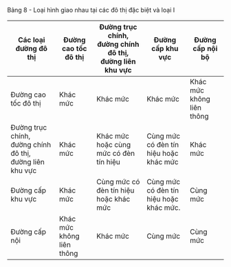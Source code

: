 Bảng 8 - Loại hình giao nhau tại các đô thị đặc biệt và loại I

| Các loại đường đô thị                                    | Đường cao tốc đô thị      | Đường trục chính, đường chính đô thị, đường liên khu vực   | Đường cấp khu vực                       | Đường cấp nội bộ          |
|----------------------------------------------------------|---------------------------|------------------------------------------------------------|-----------------------------------------|---------------------------|
| Đường cao tốc đô thị                                     | Khác mức                  | Khác mức                                                   | Khác mức                                | Khác mức không liên thông |
| Đường trục chính, đường chính đô thị, đường liên khu vực | Khác mức                  | Khác mức hoặc cùng mức có đèn tín hiệu                     | Cùng mức có đèn tín hiệu hoặc khác mức  | Khác mức                  |
| Đường cấp khu vực                                        | Khác mức                  | Cùng mức có đèn tín hiệu hoặc khác mức                     | Cùng mức có đèn tín hiệu hoặc khác mức. | Cùng mức                  |
| Đường cấp nội                                            | Khác mức không liên thông | Khác mức                                                   | Cùng mức                                | Cùng mức                  |